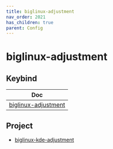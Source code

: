 ```yaml
---
title: biglinux-adjustment
nav_order: 2021
has_children: true
parent: Config
---
```



# biglinux-adjustment


## Keybind

| Doc |
| --- |
| [biglinux-adjustment](https://samwhelp.github.io/biglinux-adjustment/read/config/biglinux-adjustment/keybind.html) |



## Project

* [biglinux-kde-adjustment](https://github.com/samwhelp/biglinux-adjustment/tree/main/project/biglinux-adjustment-core/biglinux-kde-adjustment)


